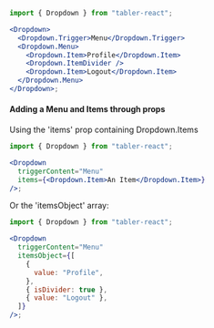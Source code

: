 ```jsx
import { Dropdown } from "tabler-react";

<Dropdown>
  <Dropdown.Trigger>Menu</Dropdown.Trigger>
  <Dropdown.Menu>
    <Dropdown.Item>Profile</Dropdown.Item>
    <Dropdown.ItemDivider />
    <Dropdown.Item>Logout</Dropdown.Item>
  </Dropdown.Menu>
</Dropdown>;
```

#### Adding a Menu and Items through props

Using the 'items' prop containing Dropdown.Items

```jsx
import { Dropdown } from "tabler-react";

<Dropdown
  triggerContent="Menu"
  items={<Dropdown.Item>An Item</Dropdown.Item>}
/>;
```

Or the 'itemsObject' array:

```jsx
import { Dropdown } from "tabler-react";

<Dropdown
  triggerContent="Menu"
  itemsObject={[
    {
      value: "Profile",
    },
    { isDivider: true },
    { value: "Logout" },
  ]}
/>;
```
